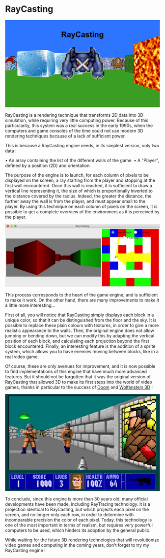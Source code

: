 # RayCasting

![RayCasting](ReadMe/RayCasting.jpeg)

RayCasting is a rendering technique that transforms 2D data into 3D simulation, while requiring very little computing power. Because of this particularity, this system was a real success in the early 1990s, when the computers and game consoles of the time could not use modern 3D rendering techniques because of a lack of sufficient power.

This is because a RayCasting engine needs, in its simplest version, only two data :

• An array containing the list of the different walls of the game.
• A "Player", defined by a position (2D) and orientation.

The purpose of the engine is to launch, for each column of pixels to be displayed on the screen, a ray starting from the player and stopping at the first wall encountered. Once this wall is reached, it is sufficient to draw a vertical line representing it, the size of which is proportionally inverted to the distance covered by the radius. Indeed, the greater the distance, the further away the wall is from the player, and must appear small to the player. By using this technique on each column of pixels on the screen, it is possible to get a complete overview of the environment as it is perceived by the player.

![Projection](ReadMe/Projection.jpeg)

This process corresponds to the heart of the game engine, and is sufficient to make it work. On the other hand, there are many improvements to make it a little more interesting…

First of all, you will notice that RayCasting simply displays each block in a unique color, so that it can be distinguished from the floor and the sky. It is possible to replace these plain colours with textures, in order to give a more realistic appearance to the walls. Then, the original engine does not allow jumping or bending down, but we can modify this by adapting the vertical position of each block, and calculating each projection beyond the first block encountered. Finally, an interesting feature is the addition of a sprite system, which allows you to have enemies moving between blocks, like in a real video game.

Of course, these are only avenues for improvement, and it is now possible to find implementations of this engine that have much more advanced features. But it should not be forgotten that it was the original version of RayCasting that allowed 3D to make its first steps into the world of video games, thanks in particular to the success of [Doom](https://store.steampowered.com/app/2280/Ultimate_Doom/) and [Wolfenstein 3D](https://store.steampowered.com/app/2270/Wolfenstein_3D) !

![Wolfenstein-3D](ReadMe/Wolfenstein-3D.jpeg)

To conclude, since this engine is more than 30 years old, many official developments have been made, including RayTracing technology. It is a projection identical to RayCasting, but which projects each pixel on the screen, and no longer only each row, in order to determine with incomparable precision the color of each pixel. Today, this technology is one of the most important in terms of realism, but requires very powerful computers to be used, which hinders its adoption by the general public.

While waiting for the future 3D rendering technologies that will revolutionize video games and computing in the coming years, don't forget to try my RayCasting engine !